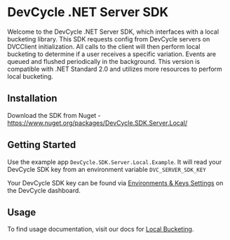 # DevCycle .NET Server SDK

Welcome to the DevCycle .NET Server SDK, which interfaces with a local bucketing library. This SDK requests config from DevCycle servers on DVCClient initialization. 
All calls to the client will then perform local bucketing to determine if a user receives a specific variation.
Events are queued and flushed periodically in the background.
This version is compatible with .NET Standard 2.0 and utilizes more resources to perform local bucketing.

## Installation
Download the SDK from Nuget - https://www.nuget.org/packages/DevCycle.SDK.Server.Local/

## Getting Started
Use the example app `DevCycle.SDK.Server.Local.Example`. It will read your DevCycle SDK key from an environment variable `DVC_SERVER_SDK_KEY`

Your DevCycle SDK key can be found via [Environments & Keys Settings](https://www.devcycle.com/r/environments) on the DevCycle dashboard.

## Usage
To find usage documentation, visit our docs for [Local Bucketing](https://docs.devcycle.com/docs/sdk/server-side-sdks/dotnet-local).